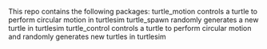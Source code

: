 This repo contains the following packages:
turtle_motion controls a turtle to perform circular motion in turtlesim
turtle_spawn randomly generates a new turtle in turtlesim
turtle_control controls a turtle to perform circular motion and randomly generates new turtles in turtlesim
